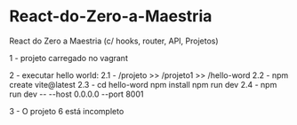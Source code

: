 # React-do-Zero-a-Maestria
React do Zero a Maestria (c/ hooks, router, API, Projetos)

1 - projeto carregado no vagrant

2 - executar hello world:
  2.1 - /projeto >> /projeto1 >> /hello-word 
  2.2 - npm create vite@latest
  2.3 - cd hello-word
        npm install
        npm run dev
  2.4 - npm run dev -- --host 0.0.0.0 --port 8001

3 - O projeto 6 está incompleto
